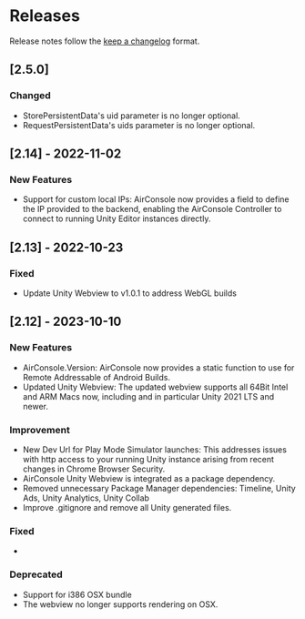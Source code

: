 <!-- markdownlint-disable MD024 -->

# Releases

Release notes follow the [keep a changelog](https://keepachangelog.com/en/1.1.0/) format.

## [2.5.0]

### Changed
- StorePersistentData's uid parameter is no longer optional.
- RequestPersistentData's uids parameter is no longer optional.


## [2.14] - 2022-11-02

### New Features

- Support for custom local IPs: AirConsole now provides a field to define the IP provided to the backend, enabling the AirConsole Controller to connect to running Unity Editor instances directly.

## [2.13] - 2022-10-23

### Fixed

- Update Unity Webview to v1.0.1 to address WebGL builds


## [2.12] - 2023-10-10

### New Features

- AirConsole.Version: AirConsole now provides a static function to use for Remote Addressable of Android Builds.
- Updated Unity Webview: The updated webview supports all 64Bit Intel and ARM Macs now, including and in particular Unity 2021 LTS and newer.

### Improvement

- New Dev Url for Play Mode Simulator launches: This addresses issues with http access to your running Unity instance arising from  recent changes in Chrome Browser Security.
- AirConsole Unity Webview is integrated as a package dependency.
- Removed unnecessary Package Manager dependencies: Timeline, Unity Ads, Unity Analytics, Unity Collab
- Improve .gitignore and remove all Unity generated files.

### Fixed

-

### Deprecated

- Support for i386 OSX bundle
- The webview no longer supports rendering on OSX.
